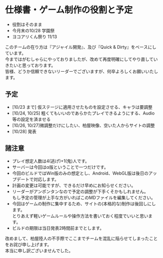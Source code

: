 # 仕様書・ゲーム制作の役割と予定
- 役割はそのまま  
- 今月末の10/28 学園祭  
- ヨコアリくん祭り 11/13

このチームの在り方は『アジャイル開発』、及び『Quick & Dirty』をベースにしています。  
今まではがむしゃらにやっておりましたが、改めて再度明確にしてやり直していきたいと思っております。  
皆様、どうか信頼できないリーダーでございますが、何卒よろしくお願いいたします。

## 予定
- [10/23 まで] 仮ステージに適用させたものを設定させる、キャラは要調整  
- [10/24, 10/25] 粗くてもいいのであらかたプレイできるようにする、Audio等の設定を済ませる  
- [10/26, 10/27]微調整だけにしたい、柏屋映像、空いた人からサイトの調整  
- [10/28] 発表  

## 諸注意
- プレイ想定人数は4(逃げ)+1(鬼)人です。
- サーバーは今回はα版ということで一つだけです。
- 今回のビルドではWin版のみの想定とし、Android、WebGL版は後日のアップデートで対応します。
- 計画の変更は可能ですが、できるだけ早めにお知らせください。
- リーダーがアンポンタンなので予定の調整が下手くそかもしれません。  
もし予定の管理が上手な方がいればこのMDファイルを編集してください。
- 今回はゲームの制作に集中するため、サイトの(本格的な)制作は後回しにします。  
とりあえず軽いゲームルールや操作方法を書いておく程度でいいと思います。
- ビルドの期限は当日発表2時間前までとします。

改めまして、柏屋陸人の不手際でここまでチームを混乱に陥らせてしまったことをお詫び申し上げます。  
本当に申し訳ございませんでした。